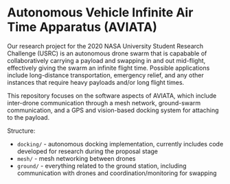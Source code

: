 # Autonomous Vehicle Infinite Air Time Apparatus (AVIATA)
Our research project for the 2020 NASA University Student Research Challenge (USRC) is an autonomous drone swarm that is capabable of collaboratively carrying a payload and swapping in and out mid-flight, effectively giving the swarm an infinite flight time. Possible applications include long-distance transportation, emergency relief, and any other instances that require heavy payloads and/or long flight times.

This repository focuses on the software aspects of AVIATA, which include inter-drone communication through a mesh network, ground-swarm communication, and a GPS and vision-based docking system for attaching to the payload.

Structure:
* `docking/` - autonomous docking implementation, currently includes code developed for research during the proposal stage 
* `mesh/` - mesh networking between drones
* `ground/` - everything related to the ground station, including communication with drones and coordination/monitoring for swapping